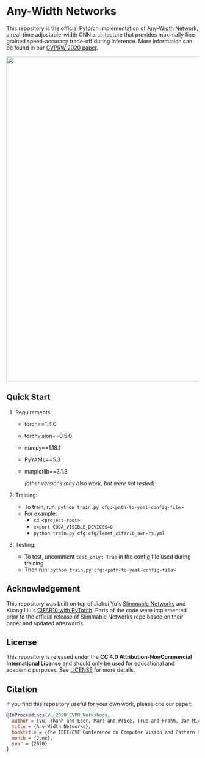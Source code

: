 # Any-Width Networks

This repository is the official Pytorch implementation of [Any-Width Network](http://openaccess.thecvf.com/content_CVPRW_2020/html/w40/Vu_Any-Width_Networks_CVPRW_2020_paper.html), a real-time adjustable-width CNN architecture that provides maximally fine-grained speed-accuracy trade-off during inference. More information can be found in our [CVPRW 2020 paper](http://openaccess.thecvf.com/content_CVPRW_2020/html/w40/Vu_Any-Width_Networks_CVPRW_2020_paper.html).

<div align="center">
  <img src="https://lh3.googleusercontent.com/pw/ACtC-3f5hZ1Pw180NelSU2M7KXk618GjOzkkpH3U1ihMpkiuqLEipBvaef6aA_Tj9nyuxN42Er5L829Pjo-m6puAi5D1he8iI4VIUxJZ5iRM80c7QAB_vOOqhmkS6qwa5yVzLCrvdBkysG6J2FZEB47Me_hF=w1280-h618-no?authuser=2" width="850" />
</div>

## Quick Start

1. Requirements:
    * torch==1.4.0
    * torchvision==0.5.0
    * numpy==1.18.1
    * PyYAML==5.3
    * matplotlib==3.1.3

      *(other versions may also work, but were not tested)*

2. Training:
    * To train, run: `python train.py cfg:<path-to-yaml-config-file>`
    * For example:
      * `cd <project-root>`
      * `export CUDA_VISIBLE_DEVICES=0`
      * `python train.py cfg:cfg/lenet_cifar10_awn-rs.yml`

3. Testing:
    * To test, uncomment `test_only: True` in the config file used during training
    * Then run: `python train.py cfg:<path-to-yaml-config-file>`

## Acknowledgement

This repository was built on top of Jiahui Yu's [Slimmable Networks](https://github.com/JiahuiYu/slimmable_networks) and Kuang Liu's [CIFAR10 with PyTorch](https://github.com/kuangliu/pytorch-cifar). Parts of the code were implemented prior to the official release of Slimmable Networks repo based on their paper and updated afterwards.


## License

This repository is released under the **CC 4.0 Attribution-NonCommercial International License** and should only be used for educational and academic purposes. See [LICENSE](https://github.com/thanhmvu/awn/blob/master/LICENSE) for more details.


## Citation
If you find this repository useful for your own work, please cite our paper:
```BibTeX
@InProceedings{Vu_2020_CVPR_Workshops,
  author = {Vu, Thanh and Eder, Marc and Price, True and Frahm, Jan-Michael},
  title = {Any-Width Networks},
  booktitle = {The IEEE/CVF Conference on Computer Vision and Pattern Recognition (CVPR) Workshops},
  month = {June},
  year = {2020}
}
```

